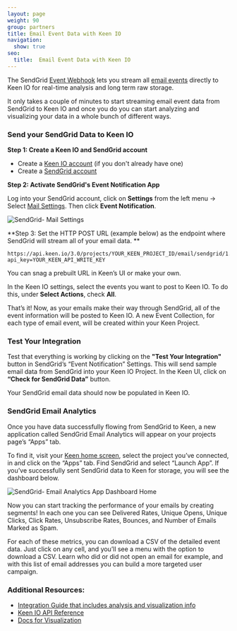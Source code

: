 ```yaml
---
layout: page
weight: 90
group: partners
title: Email Event Data with Keen IO
navigation:
  show: true
seo:
  title:  Email Event Data with Keen IO
---
```


The SendGrid [Event Webhook]({{root_url}}/for-developers/tracking-events/event/) lets you stream all [email events]({{root_url}}/help-support/analytics-and-reporting/email-activity-feed/) directly to Keen IO for real-time analysis and long term raw storage.

It only takes a couple of minutes to start streaming email event data from SendGrid to Keen IO and once you do you can start analyzing and visualizing your data in a whole bunch of different ways.

 ### 	Send your SendGrid Data to Keen IO
  	
**Step 1: Create a Keen IO and SendGrid account**

* Create a <a href="https://keen.io/signup?utm_source=sendgrid_docs&utm_campaign=sendgrid">Keen IO account</a> (if you don't already have one)
* Create a <a href="https://sendgrid.com/user/signup"> SendGrid account</a>


**Step 2: Activate SendGrid's Event Notification App**

Log into your SendGrid account, click on **Settings** from the left menu → Select <a href="http://app.sendgrid.com/settings/mail_settings">Mail Settings</a>. Then click **Event Notification**.

![SendGrid- Mail Settings]({{root_url}}/images/keen/sendgrid_mailsettings_eventnotification.png)

**Step 3: Set the HTTP POST URL (example below) as the endpoint where SendGrid will stream all of your email data. **

```
https://api.keen.io/3.0/projects/YOUR_KEEN_PROJECT_ID/email/sendgrid/1.0?api_key=YOUR_KEEN_API_WRITE_KEY
```
You can snag a prebuilt URL in Keen’s UI or make your own. 

In the Keen IO settings, select the events you want to post to Keen IO. To do this, under **Select Actions**, check **All**.

That’s it! Now, as your emails make their way through SendGrid, all of the event information will be posted to Keen IO. A new Event Collection, for each type of email event, will be created within your Keen Project.

 ### 	Test Your Integration
  	
Test that everything is working by clicking  on the **"Test Your Integration"** button in SendGrid’s “Event Notification” Settings. This will send sample email data from SendGrid into your Keen IO Project. In the Keen UI, click on **“Check for SendGrid Data”** button. 

Your SendGrid email data should now be populated in Keen IO.

 ### 	SendGrid Email Analytics
  	
Once you have data successfully flowing from SendGrid to Keen, a new application called SendGrid Email Analytics will appear on your projects page’s “Apps” tab. 

To find it, visit your [Keen home screen](https://keen.io/home), select the project you’ve connected, in and click on the “Apps” tab. Find SendGrid and select “Launch App”. If you’ve successfully sent SendGrid data to Keen for storage, you will see the dashboard below. 

![SendGrid- Email Analytics App Dashboard Home]({{root_url}}/images/keen/sendgrid_email_analytics_dashboard_empty.png)

Now you can start tracking the performance of your emails by creating segments! In each one you can see Delivered Rates, Unique Opens, Unique Clicks, Click Rates, Unsubscribe Rates, Bounces, and Number of Emails Marked as Spam.

For each of these metrics, you can download a CSV of the detailed event data. Just click on any cell, and you’ll see a menu with the option to download a CSV. Learn who did or did not open an email for example, and with this list of email addresses you can build a more targeted user campaign.


 ### 	Additional Resources:
  	
- [Integration Guide that includes analysis and visualization info]({{root_url}}/for-developers/tracking-events/tracking-data-with-keen-io/)
- [Keen IO API Reference](https://keen.io/docs/api/)
- [Docs for Visualization](https://keen.io/docs/visualize/)
